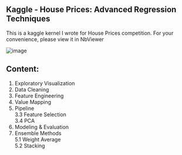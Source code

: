 ## Kaggle - House Prices: Advanced Regression Techniques

This is a kaggle kernel I wrote for House Prices competition. For your convenience, please view it in NbViewer

![image](http://m.qpic.cn/psb?/V107khlM1bLYMn/QqkUQ5iIPfNEg5VfemDKvsVmzs3D*8XadHIJ64J3umQ!/b/dAgBAAAAAAAA&bo=swNlAgAAAAADB*U!&rf=viewer_4)

## Content:

1. Exploratory Visualization
2. Data Cleaning
3. Feature Engineering
 1. Value Mapping  
  2. Pipeline  
  3.3 Feature Selection  
  3.4 PCA
4. Modeling & Evaluation  
5. Ensemble Methods  
  5.1 Weight Average  
  5.2 Stacking
